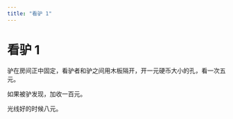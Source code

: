 ```yaml
---
title: "看驴 1"
---
```

# 看驴 1

驴在房间正中固定，看驴者和驴之间用木板隔开，开一元硬币大小的孔，看一次五元。   
  
如果被驴发现，加收一百元。   
  
光线好的时候八元。



